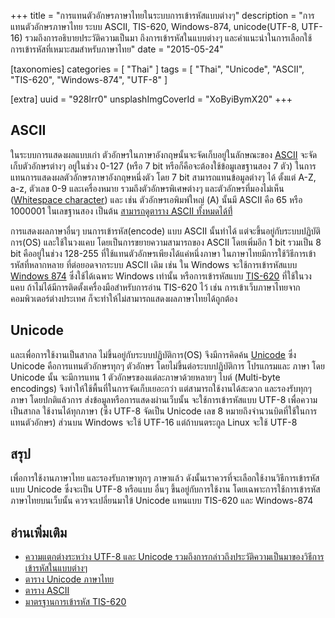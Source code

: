 +++
title = "การแทนตัวอักษรภาษาไทยในระบบการเข้ารหัสแบบต่างๆ"
description = "การแทนตัวอักษรภาษาไทย ระบบ ASCII, TIS-620, Windows-874, unicode(UTF-8, UTF-16) รวมถึงการอธิบายประวัติความเป็นมา ถึงการเข้ารหัสในแบบต่างๆ และคำแนะนำในการเลือกใช้ การเข้ารหัสที่เหมาะสมสำหรับภาษาไทย"
date = "2015-05-24"

[taxonomies]
categories = [ "Thai" ]
tags = [
  "Thai",
  "Unicode",
  "ASCII",
  "TIS-620",
  "Windows-874",
  "UTF-8"
]

[extra]
uuid = "928lrr0"
unsplashImgCoverId = "XoByiBymX20"
+++

## ASCII

ในระบบการแสดงผลแบบเก่า ตัวอักษรในภาษาอังกฤษนั้นจะจัดเก็บอยู่ในลักษณะของ [ASCII](http://en.wikipedia.org/wiki/ASCII) จะจัดเก็บตัวอักษรต่างๆ อยู่ในช่วง 0-127 (หรือ 7 bit หรือก็คือจะต้องใช้ข้อมูเลขฐานสอง 7 ตัว) ในการแทนการแสดงผลตัวอักษรภาษาอังกฤษหนึ่งตัว โดย 7 bit สามารถแทนข้อมูลต่างๆ ได้ ตั้งแต่ A-Z, a-z, ตัวเลข 0-9 และเครื่องหมาย รวมถึงตัวอักษรพิเศษต่างๆ และตัวอักษรที่มองไม่เห็น ([Whitespace character](http://en.wikipedia.org/wiki/Whitespace_character)) และ เช่น ตัวอักษรเอพิมพ์ใหญ่ (A) นั้นมี ASCII คือ 65 หรือ 1000001 ในเลขฐานสอง เป็นต้น [สามารถดูตาราง ASCII ทั้งหมดได้ที่่](http://www.ascii-code.com/)

การแสดงผลภาษาอื่นๆ บนการเข้ารหัส(encode) แบบ ASCII นั้นทำได้ แต่จะขึ้นอยู่กับระบบปฏิบัติการ(OS) และใช้ในวงแคบ โดยเป็นการขยายความสามารถของ ASCII โดยเพิ่มอีก 1 bit รวมเป็น 8 bit คืออยู่ในช่วง 128-255 ที่ใช้แทนตัวอักษรเพียงได้แค่หนึ่งภาษา ในภาษาไทยมีการใช้วิธีการเข้ารหัสที่หลากหลาย ที่ต่อยอดจากระบบ ASCII เดิม เช่น ใน Windows จะใช้การเข้ารหัสแบบ [Windows 874](https://msdn.microsoft.com/en-us/goglobal/cc305142.aspx) ซึ่งใช้ได้เฉพาะ Windows เท่านั้น หรือการเข้ารหัสแบบ [TIS-620](http://www.nectec.or.th/it-standards/std620/std620.htm) ที่ใช้ในวงแคบ ถ้าไม่ได้มีการติดตั้งเครื่องมือสำหรับการอ่าน TIS-620 ไว้ เช่น การเข้าเว็บภาษาไทยจากคอมพิวเตอร์ต่างประเทศ ก็จะทำให้ไม่สามารถแสดงผลภาษาไทยได้ถูกต้อง

## Unicode

และเพื่อการใช้งานเป็นสากล ไม่ขึ้นอยู่กับระบบปฏิบัติการ(OS) จึงมีการคิดค้น [Unicode](http://www.unicode.org/standard/WhatIsUnicode.html) ซึ่ง Unicode คือการแทนตัวอักษรทุกๆ ตัวอักษร โดยไม่ขึ้นต่อระบบปฏิบัติการ โปรแกรมและ ภาษา โดย Unicode นั้น จะมีการแทน 1 ตัวอักษรของแต่ละภาษาด้วยหลายๆ ไบต์ (Multi-byte encodings) จึงทำให้ใช้พื้นที่ในการจัดเก็บเยอะกว่า แต่สามารถใช้งานได้สะดวก และรองรับทุกๆ ภาษา โดยปกติแล้วการ ส่งข้อมูลหรือการแสดงผ่านเว็บนั้น จะใช้การเข้ารหัสแบบ UTF-8 เพื่อความเป็นสากล ใช้งานได้ทุกภาษา (ซึ่ง UTF-8 จัดเป็น Unicode เลข 8 หมายถึงจำนวนบิตที่ใช้ในการแทนตัวอักษร) ส่วนบน Windows จะใช้ UTF-16 แต่ถ้าบนตระกูล Linux จะใช้ UTF-8

## สรุป

เพื่อการใช้งานภาษาไทย และรองรับภาษาทุกๆ ภาษาแล้ว ดังนั้นเราควรที่จะเลือกใช้งานวิธีการเข้ารหัสแบบ Unicode ซึ่งจะเป็น UTF-8 หรือแบบ อื่นๆ ขึ้นอยู่กับการใช้งาน โดยเฉพาะการใช้การเข้ารหัสภาษาไทยบนเว็บนั้น ควรจะเปลี่ยนมาใข้ Unicode แทนแบบ TIS-620 และ Windows-874

## อ่านเพิ่มเติม
- [ความแตกต่างระหว่าง UTF-8 และ Unicode รวมถึงการกล่าวถึงประวัติความเป็นมาของวิธีการเข้ารหัสในแบบต่างๆ ](http://stackoverflow.com/a/643810)
- [ตาราง Unicode ภาษาไทย](http://unicode-table.com/th/)
- [ตาราง ASCII](http://www.ascii-code.com/)
- [มาตรฐานการเข้ารหัส TIS-620](http://www.nectec.or.th/it-standards/std620/std620.htm)
